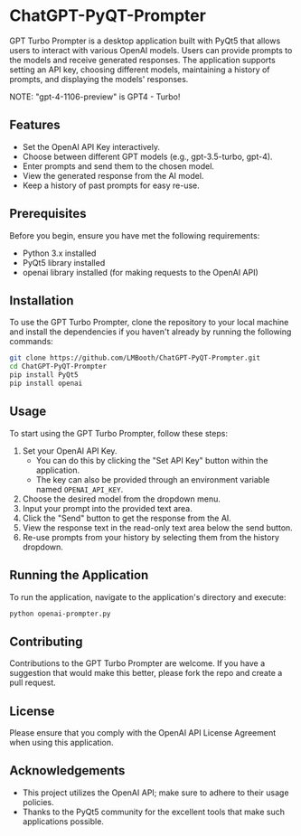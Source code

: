 
# ChatGPT-PyQT-Prompter

GPT Turbo Prompter is a desktop application built with PyQt5 that allows users to interact with various OpenAI models. Users can provide prompts to the models and receive generated responses. The application supports setting an API key, choosing different models, maintaining a history of prompts, and displaying the models' responses.

NOTE: "gpt-4-1106-preview" is GPT4 - Turbo!

## Features

- Set the OpenAI API Key interactively.
- Choose between different GPT models (e.g., gpt-3.5-turbo, gpt-4).
- Enter prompts and send them to the chosen model.
- View the generated response from the AI model.
- Keep a history of past prompts for easy re-use.


## Prerequisites
Before you begin, ensure you have met the following requirements:

- Python 3.x installed
- PyQt5 library installed
- openai library installed (for making requests to the OpenAI API)

## Installation
To use the GPT Turbo Prompter, clone the repository to your local machine and install the dependencies if you haven't already by running the following commands:

```bash
git clone https://github.com/LMBooth/ChatGPT-PyQT-Prompter.git
cd ChatGPT-PyQT-Prompter
pip install PyQt5
pip install openai
```

## Usage
To start using the GPT Turbo Prompter, follow these steps:

1. Set your OpenAI API Key.
    - You can do this by clicking the "Set API Key" button within the application.
    - The key can also be provided through an environment variable named `OPENAI_API_KEY`.
2. Choose the desired model from the dropdown menu.
3. Input your prompt into the provided text area.
4. Click the "Send" button to get the response from the AI.
5. View the response text in the read-only text area below the send button.
6. Re-use prompts from your history by selecting them from the history dropdown.

## Running the Application
To run the application, navigate to the application's directory and execute:

```bash
python openai-prompter.py
```

## Contributing
Contributions to the GPT Turbo Prompter are welcome. If you have a suggestion that would make this better, please fork the repo and create a pull request.

## License
Please ensure that you comply with the OpenAI API License Agreement when using this application.

## Acknowledgements
- This project utilizes the OpenAI API; make sure to adhere to their usage policies.
- Thanks to the PyQt5 community for the excellent tools that make such applications possible.

